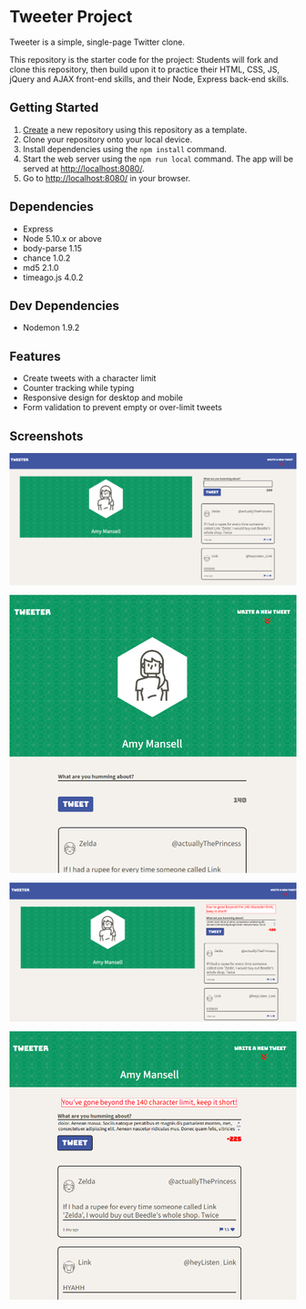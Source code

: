 # Tweeter Project

Tweeter is a simple, single-page Twitter clone.

This repository is the starter code for the project: Students will fork and clone this repository, then build upon it to practice their HTML, CSS, JS, jQuery and AJAX front-end skills, and their Node, Express back-end skills.

## Getting Started

1. [Create](https://docs.github.com/en/repositories/creating-and-managing-repositories/creating-a-repository-from-a-template) a new repository using this repository as a template.
2. Clone your repository onto your local device.
3. Install dependencies using the `npm install` command.
3. Start the web server using the `npm run local` command. The app will be served at <http://localhost:8080/>.
4. Go to <http://localhost:8080/> in your browser.

## Dependencies

- Express
- Node 5.10.x or above
- body-parse 1.15
- chance 1.0.2
- md5 2.1.0
- timeago.js 4.0.2

## Dev Dependencies
- Nodemon 1.9.2

## Features
- Create tweets with a character limit
- Counter tracking while typing
- Responsive design for desktop and mobile
- Form validation to prevent empty or over-limit tweets

## Screenshots

!["Screenshot of tweeter page desktop style"](https://github.com/CodeJuuun/tweeter/blob/master/docs/tweeter-page.png?raw=true)

!["Screenshot of tweeter page in mobile style"](https://github.com/CodeJuuun/tweeter/blob/master/docs/tweeter-mobile.png?raw=true)

!["Screenshot of tweeter page over the character limit"](https://github.com/CodeJuuun/tweeter/blob/master/docs/over-limit.png?raw=true)

!["Screenshot of tweeter page over the character limit in mobile style"](https://github.com/CodeJuuun/tweeter/blob/master/docs/over-the-limit.png?raw=true)
